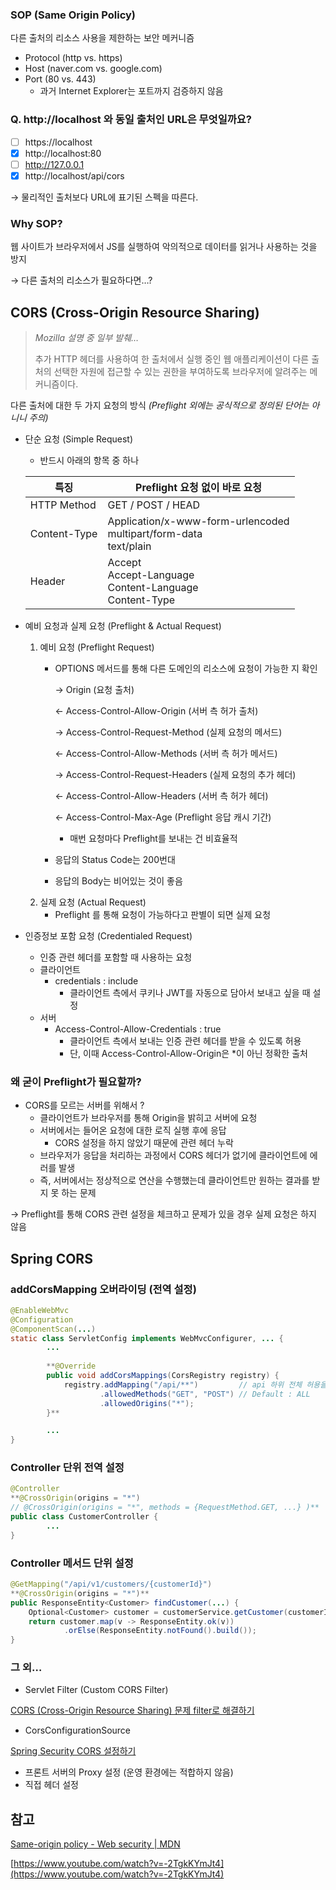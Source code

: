 ### SOP (Same Origin Policy)

다른 출처의 리소스 사용을 제한하는 보안 메커니즘

- Protocol (http vs. https)
- Host (naver.com vs. google.com)
- Port (80 vs. 443)
    - 과거 Internet Explorer는 포트까지 검증하지 않음

### Q. **http://localhost** 와 동일 출처인 URL은 무엇일까요?

- [ ]  https://localhost
- [x]  http://localhost:80
- [ ]  http://127.0.0.1
- [x]  http://localhost/api/cors

→ 물리적인 출처보다 URL에 표기된 스펙을 따른다.

### Why SOP?

웹 사이트가 브라우저에서 JS를 실행하여 악의적으로 데이터를 읽거나 사용하는 것을 방지

→ 다른 출처의 리소스가 필요하다면…?

## CORS (Cross-Origin Resource Sharing)

> *Mozilla 설명 중 일부 발췌…*
> 
> 
> 추가 HTTP 헤더를 사용하여 한 출처에서 실행 중인 웹 애플리케이션이 다른 출처의 선택한 자원에 접근할 수 있는 권한을 부여하도록 브라우저에 알려주는 메커니즘이다.
> 

다른 출처에 대한 두 가지 요청의 방식 *(Preflight 외에는 공식적으로 정의된 단어는 아니니 주의)*

- 단순 요청 (Simple Request)
    - 반드시 아래의 항목 중 하나
    
    | 특징 | Preflight 요청 없이 바로 요청 |
    | --- | --- |
    | HTTP Method | GET / POST / HEAD |
    | Content-Type | Application/x-www-form-urlencoded<br>multipart/form-data<br>text/plain |
    | Header | Accept<br>Accept-Language<br>Content-Language<br>Content-Type |
- 예비 요청과 실제 요청 (Preflight & Actual Request)
    1. 예비 요청 (Preflight Request)
        - OPTIONS 메서드를 통해 다른 도메인의 리소스에 요청이 가능한 지 확인
            
            → Origin (요청 출처)
            
            ← Access-Control-Allow-Origin (서버 측 허가 출처)
            
            → Access-Control-Request-Method (실제 요청의 메서드)
            
            ← Access-Control-Allow-Methods (서버 측 허가 메서드)
            
            → Access-Control-Request-Headers (실제 요청의 추가 헤더)
            
            ← Access-Control-Allow-Headers (서버 측 허가 헤더)
            
            ← Access-Control-Max-Age (Preflight 응답 캐시 기간)
            
            - 매번 요청마다 Preflight를 보내는 건 비효율적
        - 응답의 Status Code는 200번대
        - 응답의 Body는 비어있는 것이 좋음
    2. 실제 요청 (Actual Request)
        - Preflight 를 통해 요청이 가능하다고 판별이 되면 실제 요청
- 인증정보 포함 요청 (Credentialed Request)
    - 인증 관련 헤더를 포함할 때 사용하는 요청
    - 클라이언트
        - credentials : include
            - 클라이언트 측에서 쿠키나 JWT를 자동으로 담아서 보내고 싶을 때 설정
    - 서버
        - Access-Control-Allow-Credentials : true
            - 클라이언트 측에서 보내는 인증 관련 헤더를 받을 수 있도록 허용
            - 단, 이때 Access-Control-Allow-Origin은 *이 아닌 정확한 출처

### 왜 굳이 Preflight가 필요할까?

- CORS를 모르는 서버를 위해서 ?
    - 클라이언트가 브라우저를 통해 Origin을 밝히고 서버에 요청
    - 서버에서는 들어온 요청에 대한 로직 실행 후에 응답
        - CORS 설정을 하지 않았기 때문에 관련 헤더 누락
    - 브라우저가 응답을 처리하는 과정에서 CORS 헤더가 없기에 클라이언트에 에러를 발생
    - 즉, 서버에서는 정상적으로 연산을 수행했는데 클라이언트만 원하는 결과를 받지 못 하는 문제

→ Preflight를 통해 CORS 관련 설정을 체크하고 문제가 있을 경우 실제 요청은 하지 않음

## Spring CORS

### addCorsMapping 오버라이딩 (전역 설정)

```java
@EnableWebMvc
@Configuration
@ComponentScan(...)
static class ServletConfig implements WebMvcConfigurer, ... {
		...
		
		**@Override
		public void addCorsMappings(CorsRegistry registry) {
		    registry.addMapping("/api/**")         // api 하위 전체 허용을 의미 
		            .allowedMethods("GET", "POST") // Default : ALL
		            .allowedOrigins("*");
		}**

		...
}
```

### Controller 단위 전역 설정

```java
@Controller
**@CrossOrigin(origins = "*")
// @CrossOrigin(origins = "*", methods = {RequestMethod.GET, ...} )**
public class CustomerController {
		...
}
```

### Controller 메서드 단위 설정

```java
@GetMapping("/api/v1/customers/{customerId}")
**@CrossOrigin(origins = "*")**
public ResponseEntity<Customer> findCustomer(...) {
    Optional<Customer> customer = customerService.getCustomer(customerId);
    return customer.map(v -> ResponseEntity.ok(v))
            .orElse(ResponseEntity.notFound().build());
}
```

### 그 외…

- Servlet Filter (Custom CORS Filter)

[CORS (Cross-Origin Resource Sharing) 문제 filter로 해결하기](https://oingdaddy.tistory.com/4)

- CorsConfigurationSource

[Spring Security CORS 설정하기](https://oingdaddy.tistory.com/243)

- 프론트 서버의 Proxy 설정 (운영 환경에는 적합하지 않음)
- 직접 헤더 설정

## 참고

[Same-origin policy - Web security | MDN](https://developer.mozilla.org/en-US/docs/Web/Security/Same-origin_policy)

[https://www.youtube.com/watch?v=-2TgkKYmJt4](https://www.youtube.com/watch?v=-2TgkKYmJt4)
